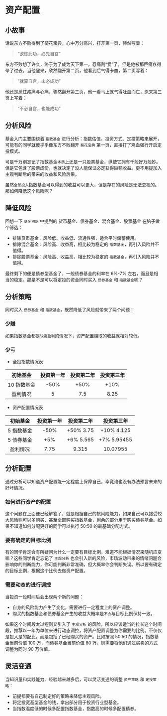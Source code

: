 # 资产配置

## 小故事

话说东方不败得到了葵花宝典，心中万分高兴，打开第一页，赫然写着：

> “欲练此功，必先自宫”

东方不败想了许久，终于为了成为天下第一，忍痛割“爱”了，但是他被那巨痛疼得晕了过去。当他醒来，欣然翻开第二页，他看到后气得卡血，第二页写着：

> “就算自宫，未必成功”

他还是忍住疼痛与心痛，骤然翻开第三页，他一看马上就气得吐血而亡，原来第三页上写着：

> “不必自宫，也能成功”

## 分析风险

基金入门主要围绕着 `指数基金` 进行分析：指数估值、投资方式、定投策略来展开，可能有的同学就傻乎乎像东方不败翻开 `葵花宝典` 第一页，直接打了鸡血强行开启定投模式。

可是千万别忘记了指数基金`本质`上还是一只股票基金，纵使它拥有千般好万般妙。但是它包含了股票成份，也就决定了没人能保证必定获得巨额收益。更不用提加入主观判断后的带来的收益和风险后果。

虽然`全部投入`指数基金可以得到的收益可以更大，但是存在的风险是无法忽视的。那如何降低这个风险呢？

## 降低风险

回想一下 `基金初识` 中提到的 货币基金、债券基金、混合基金、股票基金 在脑子做个筛选：

- 排除货币基金：风险低、收益低、流通性强，适合平时储蓄使用。
- 排除混合基金：风险高、收益高，相比较为稳定的 `指数基金`，再引入风险并不值得。
- 排除股票基金：风险高、收益高，相比较为稳定的 `指数基金`，再引入风险并不值得。

最终剩下的便是债券型基金了，一般债券基金的利率在 6%-7% 左右，而且是相当的稳定。那是不是可以将定投的资金同时买入 `债券基金` 和 `指数基金`呢？

## 分析策略

同时买入 `债券基金` 和 `指数基金`，既然降低了风险就带来了两个问题：

### 少赚

如果指数基金都是`较高盈利`的情况下，资产配置赚取的收益就相对较低。

### 少亏

- 全投指数情况表

|  初始基金   | 投资第一年 | 投资第二年 | 投资第三年 |
| :---------: | :--------: | :--------: | :--------: |
| 10 指数基金 |    -50%    |    +50%    |    +10%    |
|  盈利情况   |     5      |    7.5     |    8.25    |

- 资产配置情况表

|  初始基金  | 投资第一年 | 投资第二年 | 投资第三年  |
| :--------: | :--------: | :--------: | :---------: |
| 5 指数基金 |    -50%    | +50% 3.75  | +10% 4.125  |
| 5 债券基金 |    +5%     | +6% 5.565  | +7% 5.95455 |
|  盈利情况  |    7.75    |   9.315    |  10.07955   |

## 分析配置

通过分析可以知道资产配置能一定程度上保障自己，毕竟谁也没有办法预言未来的好坏情况。

### 如何进行资产的配置

这个问题在上面便已经解答了，就是根据自己的抗风险能力，如果自己可以接受较大风险则可以多购买、甚至全部购买指数基金，剩余的部分用于购买债券基金。如果不知道如何分配更好的同学可以执行 50:50 的最基础分配方式。

### 要有确定的目标比例

有的同学肯定会有所疑问为什么一定要有目标比例，难道不能根据情况来随机应变嘛？这些同学肯定忘记了 `主观分析` 也会引入新的风险，市场波动带来的情绪问题会影响你的判断能力，你可能判断非常准确，但大概率你会判断失误。所以要有确定的目标比例，根据这个比例去做资产配置。

### 需要动态的进行调控

当投资一段时间后会出现两个新的问题：

- 自身的风险能力产生了变化，需要进行一定程度上的资产调整。
- 购买的指数基金和债券基金产生的收益大概率是`不会`与目标比例保持一致。

如果这个时间段太过短则又引入了 `主观分析` 的风险，所以应该适当的拉长这个时间段，推荐以一年为单位来进行动态调控，将资产配置调整为你需要的比例。不仅仅是投入是的配比，而是包括了已经购买的资产。比如按照 50:50 的情况，指数基金当前价值 100 万，而债券基金当前价值 80 万，则需要将他们通过买卖的方式调整为同时 90 万价值。

## 灵活变通

当知识量和实践能力、经验越来越多后，可以灵活变通的调整 `资产策略` 和 `定投策略`：

- 前提都要有自己制定好的策略来降低主观风险。
- 将定投宽基型基金的钱，拿出部分用于投资行业型基金。
- 当指数温度低的时候多配置指数基金，指数高的时候多配置债券。
